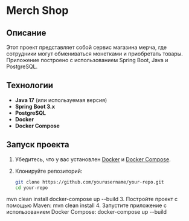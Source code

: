 # Merch Shop

## Описание

Этот проект представляет собой сервис магазина мерча, где сотрудники могут обмениваться монетками и приобретать товары. Приложение построено с использованием Spring Boot, Java и PostgreSQL.

## Технологии

- **Java 17** (или используемая версия)
- **Spring Boot 3.x**
- **PostgreSQL**
- **Docker**
- **Docker Compose**

## Запуск проекта

1. Убедитесь, что у вас установлен [Docker](https://www.docker.com/get-started) и [Docker Compose](https://docs.docker.com/compose/install/).
2. Клонируйте репозиторий:

   ```bash
   git clone https://github.com/yourusername/your-repo.git
   cd your-repo
mvn clean install
docker-compose up --build
3.  Постройте проект с помощью Maven:
  mvn clean install
4.  Запустите приложение с использованием Docker Compose:
  docker-compose up --build
